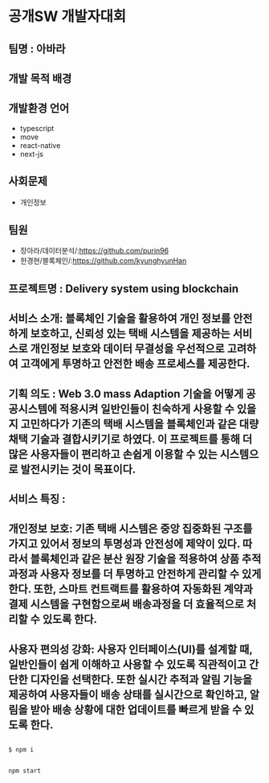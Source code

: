 # 공개SW 개발자대회

## 팀명 : 아바라

## 개발 목적 배경

## 개발환경 언어

- typescript
- move
- react-native
- next-js

## 사회문제

- 개인정보

## 팀원

- 장아라/데이터분석/:https://github.com/purin96
- 한경현/블록체인/:https://github.com/kyunghyunHan

## 프로젝트명 : Delivery system using blockchain

## 서비스 소개: 블록체인 기술을 활용하여 개인 정보를 안전하게 보호하고, 신뢰성 있는 택배 시스템을 제공하는 서비스로 개인정보 보호와 데이터 무결성을 우선적으로 고려하여 고객에게 투명하고 안전한 배송 프로세스를 제공한다.

## 기획 의도 : Web 3.0 mass Adaption 기술을 어떻게 공공시스템에 적용시켜 일반인들이 친숙하게 사용할 수 있을지 고민하다가 기존의 택배 시스템을 블록체인과 같은 대량 채택 기술과 결합시키기로 하였다. 이 프로젝트를 통해 더 많은 사용자들이 편리하고 손쉽게 이용할 수 있는 시스템으로 발전시키는 것이 목표이다.

## 서비스 특징 :

## 개인정보 보호: 기존 택배 시스템은 중앙 집중화된 구조를 가지고 있어서 정보의 투명성과 안전성에 제약이 있다. 따라서 블록체인과 같은 분산 원장 기술을 적용하여 상품 추적과정과 사용자 정보를 더 투명하고 안전하게 관리할 수 있게 한다. 또한, 스마트 컨트랙트를 활용하여 자동화된 계약과 결제 시스템을 구현함으로써 배송과정을 더 효율적으로 처리할 수 있도록 한다.

## 사용자 편의성 강화: 사용자 인터페이스(UI)를 설계할 때, 일반인들이 쉽게 이해하고 사용할 수 있도록 직관적이고 간단한 디자인을 선택한다. 또한 실시간 추적과 알림 기능을 제공하여 사용자들이 배송 상태를 실시간으로 확인하고, 알림을 받아 배송 상황에 대한 업데이트를 빠르게 받을 수 있도록 한다.

##

```
$ npm i
```

```

```

```
npm start
```
